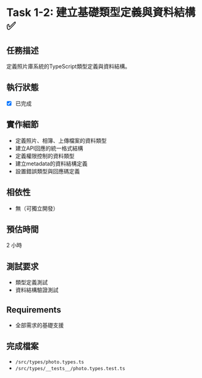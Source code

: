 # Task 1-2: 建立基礎類型定義與資料結構 ✅

## 任務描述

定義照片庫系統的TypeScript類型定義與資料結構。

## 執行狀態

- [x] 已完成

## 實作細節

- 定義照片、相簿、上傳檔案的資料類型
- 建立API回應的統一格式結構
- 定義權限控制的資料類型
- 建立metadata的資料結構定義
- 設置錯誤類型與回應碼定義

## 相依性

- 無（可獨立開發）

## 預估時間

2 小時

## 測試要求

- 類型定義測試
- 資料結構驗證測試

## Requirements

- 全部需求的基礎支援

## 完成檔案

- `/src/types/photo.types.ts`
- `/src/types/__tests__/photo.types.test.ts`
